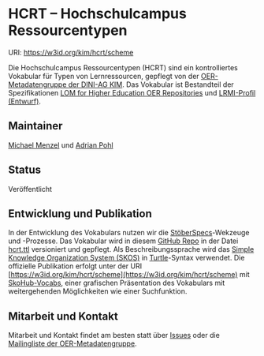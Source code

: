 # HCRT – Hochschulcampus Ressourcentypen

URI: https://w3id.org/kim/hcrt/scheme

Die Hochschulcampus Ressourcentypen (HCRT) sind ein kontrolliertes Vokabular für Typen von Lernressourcen, gepflegt von der [OER-Metadatengruppe der DINI-AG KIM](https://wiki.dnb.de/display/DINIAGKIM/OER-Metadatengruppe). Das Vokabular ist Bestandteil der Spezifikationen [LOM for Higher Education OER Repositories](https://w3id.org/kim/hs-oer-lom-profil/latest/) und [LRMI-Profil (Entwurf)](https://github.com/dini-ag-kim/lrmi-profile).


## Maintainer

[Michael Menzel](https://github.com/mic-men) und [Adrian Pohl](https://github.com/acka47) 

## Status

Veröffentlicht

## Entwicklung und Publikation

In der Entwicklung des Vokabulars nutzen wir die [StöberSpecs](https://w3id.org/kim/stoeberspecs/)-Wekzeuge und -Prozesse. Das Vokabular wird in diesem [GitHub Repo](https://github.com/dini-ag-kim/hcrt) in der Datei [hcrt.ttl](https://github.com/dini-ag-kim/hcrt/blob/master/hcrt.ttl) versioniert und gepflegt. Als Beschreibungssprache wird das [Simple Knowledge Organization System (SKOS)](https://www.w3.org/2004/02/skos/) in [Turtle](https://www.w3.org/TR/turtle/)-Syntax verwendet. Die offizielle Publikation erfolgt unter der URI [https://w3id.org/kim/hcrt/scheme](https://w3id.org/kim/hcrt/scheme) mit [SkoHub-Vocabs](https://github.com/hbz/skohub-vocabs), einer grafischen Präsentation des Vokabulars mit weitergehenden Möglichkeiten wie einer Suchfunktion.

## Mitarbeit und Kontakt

Mitarbeit und Kontakt findet am besten statt über [Issues](https://github.com/dini-ag-kim/hcrt/issues) oder die [Mailingliste der OER-Metadatengruppe](http://lists.dnb.de/mailman/listinfo/dini-ag-kim-oer).
